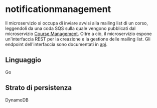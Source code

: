 # notificationmanagement
Il microservizio si occupa di inviare avvisi alla mailing list di un corso, leggendoli da una coda SQS sulla quale vengono pubblicati dal microservizio [Course Management](https://github.com/tommasoVilla/Course_Management_Microservice).
Oltre a ciò, il microservizio espone un'interfaccia REST per la creazione e la gestione delle mailing list. Gli endpoint dell'interfaccia sono documentati in [api](api/).

## Linguaggio
Go

## Strato di persistenza
DynamoDB
